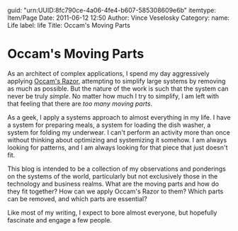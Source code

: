 guid: "urn:UUID:8fc790ce-4a06-4fe4-b607-585308609e6b"
itemtype: Item/Page
Date: 2011-06-12 12:50
Author: Vince Veselosky
Category: 
    name: Life
    label: life
Title: Occam's Moving Parts

# Occam's Moving Parts

As an architect of complex applications, I spend my day aggressively
applying [Occam's Razor][], attempting to simplify large systems by
removing as much as possible. But the nature of the work is such that
the system can never be truly *simple*. No matter how much I try to
simplify, I am left with that feeling that there are *too many moving
parts*.

As a geek, I apply a systems approach to almost everything in my life. I
have a system for preparing meals, a system for loading the dish washer,
a system for folding my underwear. I can't perform an activity more than
once without thinking about optimizing and systemizing it somehow. I am
always looking for patterns, and I am always looking for that piece that
just doesn't fit.

This blog is intended to be a collection of my observations and
ponderings on the systems of the world, particularly but not exclusively
those in the technology and business realms. What are the moving parts
and how do they fit together? How can we apply Occam's Razor to them?
Which parts can be removed, and which parts are essential?

Like most of my writing, I expect to bore almost everyone, but hopefully
fascinate and engage a few people.

[Occam's Razor]: http://en.wikipedia.org/wiki/Occam's_razor
